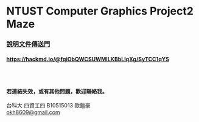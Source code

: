 # NTUST Computer Graphics Project2 Maze

### [說明文件傳送門](https://hackmd.io/@fqiObQWCSUWMlLKBbLIqXg/SyTCC1qYS)
#### https://hackmd.io/@fqiObQWCSUWMlLKBbLIqXg/SyTCC1qYS


</br></br>

**若連結失效，或有其他問題，歡迎聯絡我。**
</br></br>
台科大 四資工四 B10515013 歐鎧豪  
okh8609@gmail.com

